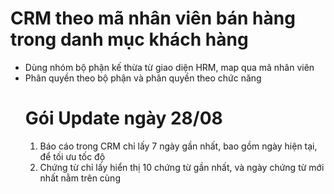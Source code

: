 # CRM theo mã nhân viên bán hàng trong danh mục khách hàng
- Dùng nhóm bộ phận kế thừa từ giao diện HRM, map qua mã nhân viên 
- Phân quyền theo bộ phận và phân quyền theo chức năng
  # Gói Update ngày 28/08
  1. Báo cáo trong CRM chỉ lấy 7 ngày gần nhất, bao gồm ngày hiện tại, để tối ưu tốc độ
  2. Chứng từ chỉ lấy hiển thị 10 chứng từ gần nhất, và ngày chứng từ mới nhất nằm trên cùng
